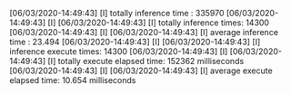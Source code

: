 [06/03/2020-14:49:43] [I] totally inference time : 335970
[06/03/2020-14:49:43] [I] 
[06/03/2020-14:49:43] [I] totally inference times: 14300
[06/03/2020-14:49:43] [I] 
[06/03/2020-14:49:43] [I] average inference time : 23.494
[06/03/2020-14:49:43] [I] 
[06/03/2020-14:49:43] [I] inference execute times: 14300
[06/03/2020-14:49:43] [I] 
[06/03/2020-14:49:43] [I] totally execute elapsed time:           152362 milliseconds
[06/03/2020-14:49:43] [I] 
[06/03/2020-14:49:43] [I] average execute elapsed time:           10.654 milliseconds
